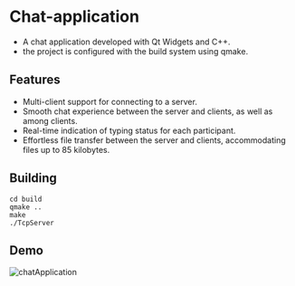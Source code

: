# Chat-application

- A chat application developed with Qt Widgets and C++.
- the project is configured with the build system using qmake.

## Features

- Multi-client support for connecting to a server.
- Smooth chat experience between the server and clients, as well as among clients.
- Real-time indication of typing status for each participant.
- Effortless file transfer between the server and clients, accommodating files up to 85 kilobytes.

## Building

```
cd build
qmake ..
make
./TcpServer

```
## Demo

![chatApplication](image/chatApplication)
